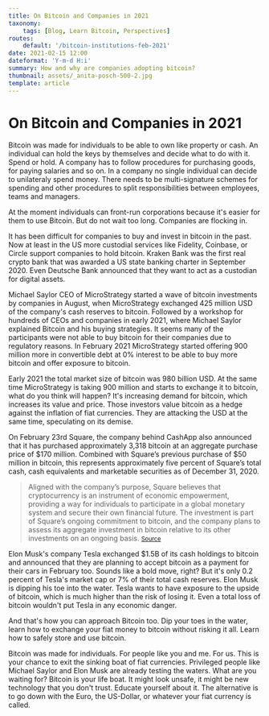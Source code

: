 ```yaml
---
title: On Bitcoin and Companies in 2021
taxonomy:
    tags: [Blog, Learn Bitcoin, Perspectives]
routes:
    default: '/bitcoin-institutions-feb-2021'
date: 2021-02-15 12:00
dateformat: 'Y-m-d H:i'
summary: How and why are companies adopting bitcoin?
thumbnail: assets/_anita-posch-500-2.jpg
template: article
---
```



# On Bitcoin and Companies in 2021

Bitcoin was made for individuals to be able to own like property or cash. An individual can hold the keys by themselves and decide what to do with it. Spend or hold. A company has to follow procedures for purchasing goods, for paying salaries and so on. In a company no single individual can decide to unilateraly spend money. There needs to be multi-signature schemes for spending and other procedures to split responsibilities between employees, teams and managers. 

At the moment individuals can front-run corporations because it's easier for them to use Bitcoin. But do not wait too long. Companies are flocking in. 

It has been difficult for companies to buy and invest in bitcoin in the past. Now at least in the US more custodial services like Fidelity, Coinbase, or Circle support companies to hold bitcoin. Kraken Bank was the first real crypto bank that was awarded a US state banking charter in September 2020. Even Deutsche Bank announced that they want to act as a custodian for digital assets.

Michael Saylor CEO of MicroStrategy started a wave of bitcoin investments by companies in August, when MicroStrategy exchanged 425 million USD of the company's cash reserves to bitcoin. Followed by a workshop for hundreds of CEOs and companies in early 2021, where Michael Saylor explained Bitcoin and his buying strategies. It seems many of the participants were not able to buy bitcoin for their companies due to regulatory reasons. In February 2021 MicroStrategy started offering  900 million more in convertible debt at 0% interest to be able to buy more bitcoin and offer exposure to bitcoin. 

Early 2021 the total market size of bitcoin was 980 billion USD. At the same time MicroStrategy is taking 900 million and starts to exchange it to bitcoin, what do you think will happen? It's increasing demand for bitcoin, which increases its value and price. Those investors value bitcoin as a hedge against the inflation of fiat currencies. They are attacking the USD at the same time, speculating on its demise.

On February 23rd Square, the company behind CashApp also announced that it has purchased approximately 3,318 bitcoin at an aggregate purchase price of $170 million. Combined with Square’s previous purchase of $50 million in bitcoin, this represents approximately five percent of Square’s total cash, cash equivalents and marketable securities as of December 31, 2020.

> Aligned with the company’s purpose, Square believes that cryptocurrency is an instrument of economic empowerment, providing a way for individuals to participate in a global monetary system and secure their own financial future. The investment is part of Square’s ongoing commitment to bitcoin, and the company plans to assess its aggregate investment in bitcoin relative to its other investments on an ongoing basis.
 <small> [Source](https://www.businesswire.com/news/home/20210223006057/en/Square-Inc.-Announces-Fourth-Quarter-and-Full-Year-2020-Results) </small>

Elon Musk's company Tesla exchanged $1.5B of its cash holdings to bitcoin and announced that they are planning to accept bitcoin as a payment for their cars in February too. Sounds like a bold move, right? But it's only 0.2 percent of Tesla's market cap or 7% of their total cash reserves. Elon Musk is dipping his toe into the water. Tesla wants to have exposure to the upside of bitcoin, which is much higher than the risk of losing it. Even a total loss of bitcoin wouldn't put Tesla in any economic danger. 

And that's how you can approach Bitcoin too. Dip your toes in the water, learn how to exchange your fiat money to bitcoin without risking it all. Learn how to safely store and use bitcoin. 

Bitcoin was made for individuals. For people like you and me. For us. This is your chance to exit the sinking boat of fiat currencies. Privileged people like Michael Saylor and Elon Musk are already testing the waters. What are you waiting for? Bitcoin is your life boat. It might look unsafe, it might be new technology that you don't trust. Educate yourself about it. The alternative is to go down with the Euro, the US-Dollar, or whatever your fiat currency is called. 
